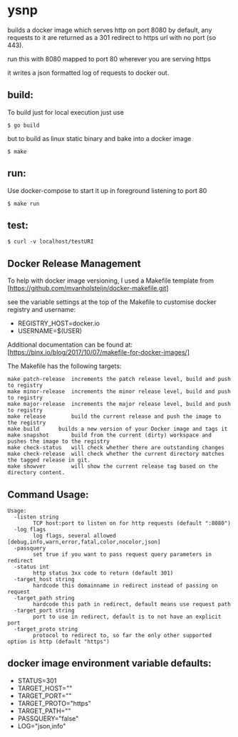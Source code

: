 # ysnp

builds a docker image which serves http on port 8080 by default, any requests to it are returned as a 301 redirect
to https url with no port (so 443).

run this with 8080 mapped to port 80 wherever you are serving https

it writes a json formatted log of requests to docker out.

## build:

To build just for local execution just use 
```
$ go build
```

but to build as linux static binary and bake into a docker image

```
$ make
```

## run:

Use docker-compose to start it up in foreground listening to port 80

```
$ make run
```

## test:
```
$ curl -v localhost/testURI
```

## Docker Release Management

To help with docker image versioning, I used a Makefile template from [https://github.com/mvanholsteijn/docker-makefile.git]

see the variable settings at the top of the Makefile to customise docker registry and username:

* REGISTRY_HOST=docker.io
* USERNAME=$(USER)

Additional documentation can be found at: [https://binx.io/blog/2017/10/07/makefile-for-docker-images/]

The Makefile has the following targets:
```
make patch-release	increments the patch release level, build and push to registry
make minor-release	increments the minor release level, build and push to registry
make major-release	increments the major release level, build and push to registry
make release		build the current release and push the image to the registry
make build		builds a new version of your Docker image and tags it
make snapshot		build from the current (dirty) workspace and pushes the image to the registry 
make check-status	will check whether there are outstanding changes
make check-release	will check whether the current directory matches the tagged release in git.
make showver		will show the current release tag based on the directory content.
```


## Command Usage:
```
Usage:
  -listen string
        TCP host:port to listen on for http requests (default ":8080")
  -log flags
        log flags, several allowed [debug,info,warn,error,fatal,color,nocolor,json]
  -passquery
        set true if you want to pass request query parameters in redirect
  -status int
        http status 3xx code to return (default 301)
  -target_host string
        hardcode this domainname in redirect instead of passing on request
  -target_path string
        hardcode this path in redirect, default means use request path
  -target_port string
        port to use in redirect, default is to not have an explicit port
  -target_proto string
        protocol to redirect to, so far the only other supported option is http (default "https")
```

## docker image environment variable defaults:
* STATUS=301
* TARGET_HOST=""
* TARGET_PORT=""
* TARGET_PROTO="https"
* TARGET_PATH=""
* PASSQUERY="false"
* LOG="json,info"
